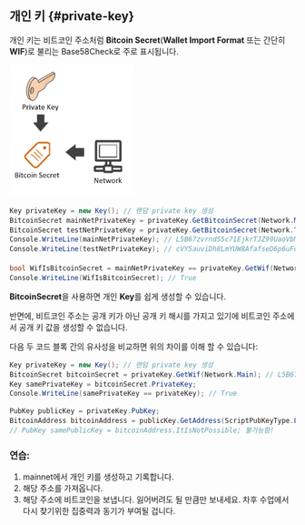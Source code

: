 ## 개인 키 {#private-key}

개인 키는 비트코인 주소처럼 **Bitcoin Secret**(**Wallet Import Format** 또는 간단히 **WIF**)로 불리는 Base58Check로 주로 표시됩니다.

![](../assets/BitcoinSecret.png)  

```cs  
Key privateKey = new Key(); // 랜덤 private key 생성
BitcoinSecret mainNetPrivateKey = privateKey.GetBitcoinSecret(Network.Main);  // mainnet의 개인 키를 이용해 Bitcoin secret 생성
BitcoinSecret testNetPrivateKey = privateKey.GetBitcoinSecret(Network.TestNet);  // testnet의 개인 키를 이용해 Bitcoin secret 생성
Console.WriteLine(mainNetPrivateKey); // L5B67zvrndS5c71EjkrTJZ99UaoVbMUAK58GKdQUfYCpAa6jypvn
Console.WriteLine(testNetPrivateKey); // cVY5auviDh8LmYUW8AfafseD6p6uFoZrP7GjS3rzAerpRKE9Wmuz

bool WifIsBitcoinSecret = mainNetPrivateKey == privateKey.GetWif(Network.Main);
Console.WriteLine(WifIsBitcoinSecret); // True
```  

**BitcoinSecret**을 사용하면 개인 **Key**를 쉽게 생성할 수 있습니다.

반면에, 비트코인 주소는 공개 키가 아닌 공개 키 해시를 가지고 있기에 비트코인 주소에서 공개 키 값을 생성할 수 없습니다.

다음 두 코드 블록 간의 유사성을 비교하면 위의 차이를 이해 할 수 있습니다:

```cs
Key privateKey = new Key(); // 랜덤 private key 생성
BitcoinSecret bitcoinSecret = privateKey.GetWif(Network.Main); // L5B67zvrndS5c71EjkrTJZ99UaoVbMUAK58GKdQUfYCpAa6jypvn
Key samePrivateKey = bitcoinSecret.PrivateKey;
Console.WriteLine(samePrivateKey == privateKey); // True
```  

```cs
PubKey publicKey = privateKey.PubKey;
BitcoinAddress bitcoinAddress = publicKey.GetAddress(ScriptPubKeyType.Legacy, Network.Main); // 1PUYsjwfNmX64wS368ZR5FMouTtUmvtmTY
// PubKey samePublicKey = bitcoinAddress.ItIsNotPossible; 불가능함!
```  

### 연습:
1. mainnet에서 개인 키를 생성하고 기록합니다.
2. 해당 주소를 가져옵니다.
3. 해당 주소에 비트코인을 보냅니다. 잃어버려도 될 만큼만 보내세요. 차후 수업에서 다시 찾기위한 집중력과 동기가 부여될 겁니다.
